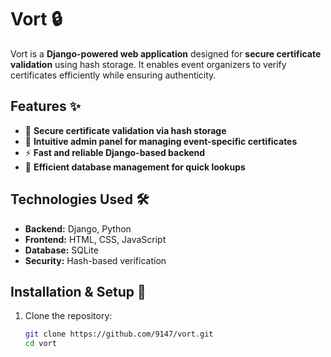 # Vort 🔒  

Vort is a **Django-powered web application** designed for **secure certificate validation** using hash storage. It enables event organizers to verify certificates efficiently while ensuring authenticity.  

## Features ✨  
- 🔑 **Secure certificate validation via hash storage**  
- 📜 **Intuitive admin panel for managing event-specific certificates**  
- ⚡ **Fast and reliable Django-based backend**  
- 📂 **Efficient database management for quick lookups**  

## Technologies Used 🛠️  
- **Backend:** Django, Python  
- **Frontend:** HTML, CSS, JavaScript  
- **Database:** SQLite  
- **Security:** Hash-based verification  

## Installation & Setup 🚀  

1. Clone the repository:  
   ```bash
   git clone https://github.com/9147/vort.git
   cd vort
